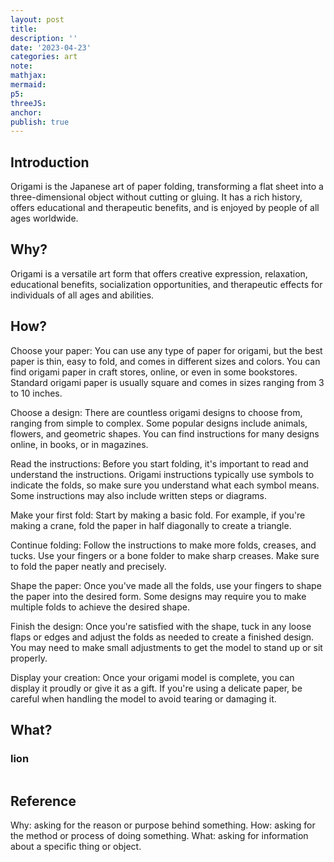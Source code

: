 ```yaml
---
layout: post
title:
description: ''
date: '2023-04-23'
categories: art
note:
mathjax:
mermaid:
p5:
threeJS:
anchor:
publish: true
---
```


## Introduction

Origami is the Japanese art of paper folding, transforming a flat sheet into a three-dimensional object without cutting or gluing. It has a rich history, offers educational and therapeutic benefits, and is enjoyed by people of all ages worldwide.

## Why?

Origami is a versatile art form that offers creative expression, relaxation, educational benefits, socialization opportunities, and therapeutic effects for individuals of all ages and abilities.

## How?

Choose your paper: You can use any type of paper for origami, but the best paper is thin, easy to fold, and comes in different sizes and colors. You can find origami paper in craft stores, online, or even in some bookstores. Standard origami paper is usually square and comes in sizes ranging from 3 to 10 inches.

Choose a design: There are countless origami designs to choose from, ranging from simple to complex. Some popular designs include animals, flowers, and geometric shapes. You can find instructions for many designs online, in books, or in magazines.

Read the instructions: Before you start folding, it's important to read and understand the instructions. Origami instructions typically use symbols to indicate the folds, so make sure you understand what each symbol means. Some instructions may also include written steps or diagrams.

Make your first fold: Start by making a basic fold. For example, if you're making a crane, fold the paper in half diagonally to create a triangle.

Continue folding: Follow the instructions to make more folds, creases, and tucks. Use your fingers or a bone folder to make sharp creases. Make sure to fold the paper neatly and precisely.

Shape the paper: Once you've made all the folds, use your fingers to shape the paper into the desired form. Some designs may require you to make multiple folds to achieve the desired shape.

Finish the design: Once you're satisfied with the shape, tuck in any loose flaps or edges and adjust the folds as needed to create a finished design. You may need to make small adjustments to get the model to stand up or sit properly.

Display your creation: Once your origami model is complete, you can display it proudly or give it as a gift. If you're using a delicate paper, be careful when handling the model to avoid tearing or damaging it.

## What?

### lion

<img src="{{site.baseurl}}/assets/img/lion.png" alt="">

## Reference

Why: asking for the reason or purpose behind something.
How: asking for the method or process of doing something.
What: asking for information about a specific thing or object.
